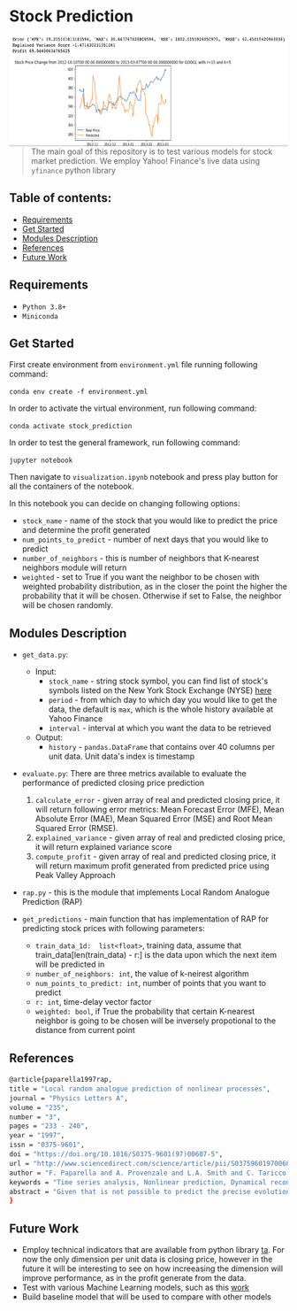 # Stock Prediction
<img src="documentation/stocks.png" height="200" align="right">

> The main goal of this repository is to test various models for stock market prediction. We employ Yahoo! Finance's live data using `yfinance` python library

## Table of contents:
 - [Requirements](#requirements)
 - [Get Started](#get-started)
 - [Modules Description](#modules-description)
 - [References](#references)
 - [Future Work](#future-work)
## Requirements

- `Python 3.8+`
- `Miniconda`

## Get Started

First create environment from `environment.yml` file running following command:

`conda env create -f environment.yml`


In order to activate the virtual environment, run following command:

`conda activate stock_prediction`

In order to test the general framework, run following command:

`jupyter notebook`

Then navigate to `visualization.ipynb` notebook and press play button for all the containers of the notebook.

In this notebook you can decide on changing following options:

- `stock_name` - name of the stock that you would like to predict the price and determine the profit generated 
- `num_points_to_predict` - number of next days that you would like to predict
- `number_of_neighbors` - this is number of neighbors that K-nearest neighbors module will return
- `weighted` - set to True if you want the neighbor to be chosen with weighted probability distribution, as in the closer the point the higher the probability that it will be chosen. Otherwise if set to False, the neighbor will be chosen randomly.


## Modules Description

- `get_data.py`:
    - Input: 
      - `stock_name` - string stock symbol, you can find list of stock's symbols listed on the New York Stock Exchange (NYSE) [here](https://www.nyse.com/listings_directory/stock)
      - `period` - from which day to which day you would like to  get the data, the default is `max`, which  is the whole history available at Yahoo Finance
      - `interval` - interval at which you want the data to be retrieved
    - Output:
      - `history` - `pandas.DataFrame` that contains over 40 columns per unit data. Unit data's index is timestamp

- `evaluate.py`: There are three metrics available to evaluate the performance of predicted closing price prediction
    1. `calculate_error` - given array of real and predicted closing price, it will return following error metrics: Mean Forecast Error (MFE), Mean Absolute Error (MAE), Mean Squared Error (MSE) and Root Mean Squared Error (RMSE).
    2. `explained_variance` - given array of real and predicted closing price, it will return explained variance score
    3. `compute_profit` -  given array of real and predicted closing price, it will return maximum profit generated from predicted price using Peak Valley Approach

- `rap.py` - this is the module that implements Local Random Analogue Prediction (RAP)
 - `get_predictions` - main function that has  implementation of RAP for predicting stock prices with following parameters:
   - `train_data_1d:  list<float>`, training data, assume that train_data[len(train_data) - r:] is the data upon which the next item will be predicted in
   - `number_of_neighbors: int`, the value of k-neirest algorithm
   - `num_points_to_predict: int`, number of points that you want to predict
   - `r: int`, time-delay vector factor
   - `weighted: bool`, if True the probability that certain K-nearest neighbor is going to be chosen will be inversely propotional to the distance from current point
    

## References

```bash
@article{paparella1997rap,
title = "Local random analogue prediction of nonlinear processes",
journal = "Physics Letters A",
volume = "235",
number = "3",
pages = "233 - 240",
year = "1997",
issn = "0375-9601",
doi = "https://doi.org/10.1016/S0375-9601(97)00607-5",
url = "http://www.sciencedirect.com/science/article/pii/S0375960197006075",
author = "F. Paparella and A. Provenzale and L.A. Smith and C. Taricco and R. Vio",
keywords = "Time series analysis, Nonlinear prediction, Dynamical reconstruction, Variability of astrophysical and geophysical systems, Stochastic systems, Deterministic systems",
abstract = "Given that is not possible to predict the precise evolution of either stochastic processes or chaotic processes from observations, a data-based algorithm with minimal model-structure constraints is presented for generating stochastic series which are realistic, in that their long-term statistics reflect those of a process consistent with the observations. This approach employs random analogues, and complements that of deterministic nonlinear prediction which estimates an expected value. Contrasting these approaches clarifies the distinction between Lorenz's predictions of the first and second kind. Output from several nonlinear stochastic processes and observations of quasar 3C 345 are analysed; the synthetic time series have power spectra, amplitude distributions and intermittency properties similar to those of the observations."
}
```

## Future Work

- Employ technical indicators that are available from python library [ta](https://github.com/bukosabino/ta). For now the only dimension per unit data is closing price, however in the future it will be interesting to see on how increeasing the dimension will improve performance, as in the profit generate from the data.
- Test with various Machine Learning models, such as this [work](https://github.com/VivekPa/AIAlpha)
- Build baseline model that will be used to compare with other models
